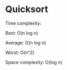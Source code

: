 # Quicksort

Time complexity:


Best: O(n log n)


Average: O(n log n)


Worst: O(n^2)



Space complexity: O(log n)